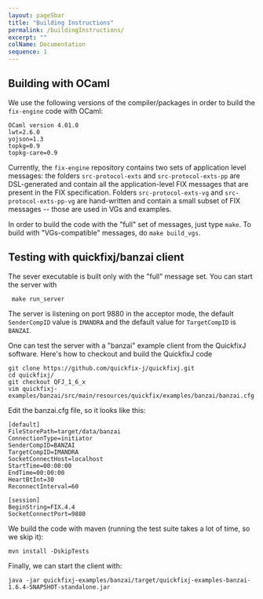 ```yaml
---
layout: pageSbar
title: "Building Instructions"
permalink: /buildingInstructions/
excerpt: ""
colName: Documentation
sequence: 1
---
```

## Building with OCaml

We use the following versions of the compiler/packages in order to build the `fix-engine` code with OCaml: 

    OCaml version 4.01.0
    lwt=2.6.0
    yojson=1.3
    topkg=0.9
    topkg-care=0.9

Currently, the  `fix-engine` repository contains two sets of application level messages: the folders `src-protocol-exts` and `src-protocol-exts-pp` are DSL-generated and contain all the application-level FIX messages that are present in the FIX specification. Folders `src-protocol-exts-vg` and `src-protocol-exts-pp-vg` are hand-written and contain a small subset of FIX messages -- those are used in VGs and examples.  

In order to build the code with the "full" set of messages, just type `make`. To build with "VGs-compatible" messages, do `make build_vgs`.
## Testing with quickfixj/banzai client

The sever executable is built only with the "full" message set. You can start the server with

     make run_server

The server is listening on port 9880 in the acceptor mode, the default `SenderCompID` value is `IMANDRA` and the default value for `TargetCompID` is `BANZAI`.

One can test the server with a "banzai" example client from the QuickfixJ software. Here's how to checkout and build the QuickfixJ code 

    git clone https://github.com/quickfix-j/quickfixj.git
    cd quickfixj/
    git checkout QFJ_1_6_x
    vim quickfixj-examples/banzai/src/main/resources/quickfix/examples/banzai/banzai.cfg

Edit the banzai.cfg file, so it looks like this:

    [default]
    FileStorePath=target/data/banzai
    ConnectionType=initiator
    SenderCompID=BANZAI
    TargetCompID=IMANDRA
    SocketConnectHost=localhost
    StartTime=00:00:00
    EndTime=00:00:00
    HeartBtInt=30
    ReconnectInterval=60

    [session]
    BeginString=FIX.4.4
    SocketConnectPort=9880

We build the code with maven (running the test suite takes a lot of time, so we skip it):

    mvn install -DskipTests  

Finally, we can start the client with:

    java -jar quickfixj-examples/banzai/target/quickfixj-examples-banzai-1.6.4-SNAPSHOT-standalone.jar